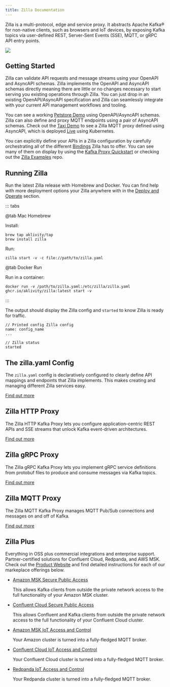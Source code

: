 ```yaml
---
title: Zilla Documentation
---
```


Zilla is a multi-protocol, edge and service proxy. It abstracts Apache Kafka® for non-native clients, such as browsers and IoT devices, by exposing Kafka topics via user-defined REST, Server-Sent Events (SSE), MQTT, or gRPC API entry points.

![](/zilla-rings.webp)

## Getting Started

Zilla can validate API requests and message streams using your OpenAPI and AsyncAPI schemas. Zilla implements the OpenAPI and AsyncAPI schemas directly meaning there are little or no changes necessary to start serving you existing operations through Zilla. You can just drop in an existing OpenAPI/AsyncAPI specification and Zilla can seamlessly integrate with your current API management workflows and tooling.

You can see a working [Petstore Demo](https://github.com/aklivity/zilla-demos/tree/main/petstore) using OpenAPI/AsyncAPI schemas. Zilla can also define and proxy MQTT endpoints using a pair of AsyncAPI schemas. Check out the [Taxi Demo](https://github.com/aklivity/zilla-demos/tree/main/taxi) to see a Zilla MQTT proxy defined using AsyncAPI, which is deployed [Live](https://taxi.aklivity.io/) using Kubernetes.

You can explicitly define your APIs in a Zilla configuration by carefully orchestrating all of the different [Bindings](./concepts/config-intro.md#Bindings) Zilla has to offer. You can see many of them on display by using the [Kafka Proxy Quickstart](./tutorials/quickstart/kafka-proxies.md) or checking out the [Zilla Examples](https://github.com/aklivity/zilla-examples) repo.

## Running Zilla

Run the latest Zilla release with Homebrew and Docker. You can find help with more deployment options your Zilla anywhere with in the [Deploy and Operate](./how-tos/deploy-operate.md) section.

::: tabs

@tab Mac Homebrew

Install:

```bash:no-line-numbers
brew tap aklivity/tap
brew install zilla
```

Run:

```bash:no-line-numbers
zilla start -v -c file://path/to/zilla.yaml
```

@tab Docker Run

Run in a container:

```bash:no-line-numbers
docker run -v /path/to/zilla.yaml:/etc/zilla/zilla.yaml ghcr.io/aklivity/zilla:latest start -v
```

:::

The output should display the Zilla config and `started` to know Zilla is ready for traffic.

```output:no-line-numbers
// Printed config Zilla config
name: config_name
...

// Zilla status
started
```

## The zilla.yaml Config

The `zilla.yaml` config is declaratively configured to clearly define API mappings and endpoints that Zilla implements. This makes creating and managing different Zilla services easy.

[Find out more](./concepts/config-intro.md)

## Zilla HTTP Proxy

The Zilla HTTP Kafka Proxy lets you configure application-centric REST APIs and SSE streams that unlock Kafka event-driven architectures.

[Find out more](./concepts/kafka-proxies/http-proxy.md)

## Zilla gRPC Proxy

The Zilla gRPC Kafka Proxy lets you implement gRPC service definitions from protobuf files to produce and consume messages via Kafka topics.

[Find out more](./concepts/kafka-proxies/http-proxy.md)

## Zilla MQTT Proxy

The Zilla MQTT Kafka Proxy manages MQTT Pub/Sub connections and messages on and off of Kafka.

[Find out more](./concepts/kafka-proxies/http-proxy.md)

## Zilla Plus <FontIcon icon="aky-zilla-plus"/>

Everything in OSS plus commercial integrations and enterprise support. Partner-certified solutions for Confluent Cloud, Redpanda, and AWS MSK. Check out the [Product Website](https://www.aklivity.io/products/zilla-plus) and find detailed instructions for each of our markeplace offerings below.

- [Amazon MSK Secure Public Access](./solutions/how-tos/amazon-msk/secure-public-access/overview.md)

  This allows Kafka clients from outside the private network access to the full functionality of your Amazon MSK cluster.

- [Confluent Cloud Secure Public Access](./solutions/how-tos/confluent-cloud/secure-public-access.md)

  This allows Confluent and Kafka clients from outside the private network access to the full functionality of your Confluent Cloud cluster.

- [Amazon MSK  IoT Access and Control](./solutions/how-tos/confluent-cloud/iot-ingest-control.md)

  Your Amazon cluster is turned into a fully-fledged MQTT broker.

- [Confluent Cloud IoT Access and Control](./solutions/how-tos/confluent-cloud/iot-ingest-control.md)

  Your Confluent Cloud cluster is turned into a fully-fledged MQTT broker.

- [Redpanda IoT Access and Control](./solutions/how-tos/confluent-cloud/iot-ingest-control.md)

  Your Redpanda cluster is turned into a fully-fledged MQTT broker.

